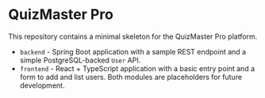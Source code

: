 # QuizMaster Pro

This repository contains a minimal skeleton for the QuizMaster Pro platform.

- `backend` - Spring Boot application with a sample REST endpoint and a simple
  PostgreSQL-backed `User` API.
- `frontend` - React + TypeScript application with a basic entry point and a
  form to add and list users.
Both modules are placeholders for future development.
